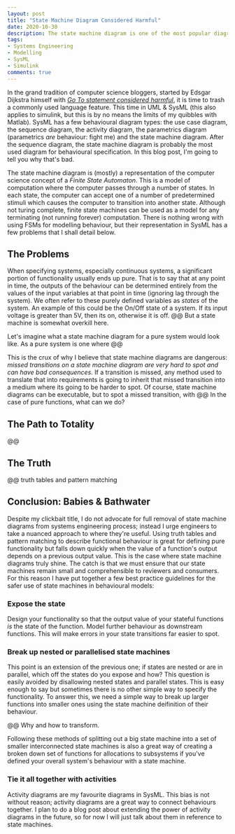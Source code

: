 ```yaml
---
layout: post
title: "State Machine Diagram Considered Harmful"
date: 2020-10-30
description: The state machine diagram is one of the most popular diagrams for behaviour in SysML/UML \& Simulink. It's dangerous and and here's why.
tags:
- Systems Engineering
- Modelling
- SysML
- Simulink
comments: true
---
```


In the grand tradition of computer science bloggers, started by Edsgar Dijkstra himself with [*Go To statement considered harmful*](https://homepages.cwi.nl/~storm/teaching/reader/Dijkstra68.pdf), it is time to trash a commonly used language feature. This time in UML \& SysML (this also applies to simulink, but this is by no means the limits of my quibbles with Matlab). SysML has a few behavioural diagram types: the use case diagram, the sequence diagram, the activity diagram, the parametrics diagram (parametrics *are* behaviour: fight me) and the state machine diagram. After the sequence diagram, the state machine diagram is probably the most used diagram for behavioural specification. In this blog post, I'm going to tell you why that's bad.

<!-- more -->

The state machine diagram is (mostly) a representation of the computer science concept of a *Finite State Automaton*. This is a model of computation where the computer passes through a number of states. In each state, the computer can accept one of a number of predetermined stimuli which causes the computer to transition into another state. Although not turing complete, finite state machines can be used as a model for any terminating (not running forever) computation. There is nothing wrong with using FSMs for modelling behaviour, but their representation in SysML has a few problems that I shall detail below.

## The Problems

When specifying systems, especially continuous systems, a significant portion of functionality usually ends up pure. That is to say that at any point in time, the outputs of the behaviour can be determined entirely from the values of the input variables at that point in time (ignoring lag through the system). We often refer to these purely defined variables as *states* of the system. An example of this could be the On/Off state of a system. If its input voltage is greater than 5V, then its on, otherwise it is off. @@ But a state machine is somewhat overkill here.

Let's imagine what a state machine diagram for a pure system would look like. As a pure system is one where @@

This is the crux of why I believe that state machine diagrams are dangerous: *missed transitions on a state machine diagram are very hard to spot and can have bad consequences*. If a transition is missed, any method used to translate that into requirements is going to inherit that missed transition into a medium where its going to be harder to spot. Of course, state machine diagrams can be executable, but to spot a missed transition, with @@ In the case of pure functions, what can we do?

## The Path to Totality

@@

## The Truth

@@ truth tables and pattern matching

## Conclusion: Babies \& Bathwater

Despite my clickbait title, I do not advocate for full removal of state machine diagrams from systems engineering process; instead I urge engineers to take a nuanced approach to where they're useful. Using truth tables and pattern matching to describe functional behaviour is great for defining pure functionality but falls down quickly when the value of a function's output depends on a previous output value. This is the case where state machine diagrams truly shine. The catch is that we must ensure that our state machines remain small and comprehensible to reviewers and consumers. For this reason I have put together a few best practice guidelines for the safer use of state machines in behavioural models:

### Expose the state

Design your functionality so that the output value of your stateful functions *is* the state of the function. Model further behaviour as downstream functions. This will make errors in your state transitions far easier to spot.

### Break up nested or parallelised state machines

This point is an extension of the previous one; if states are nested or are in parallel, which off the states do you expose and how? This question is easily avoided by disallowing nested states and parallel states. This is easy enough to say but sometimes there is no other simple way to specify the functionality. To answer this, we need a simple way to break up larger functions into smaller ones using the state machine deifinition of their behaviour.

@@ Why and how to transform.

Following these methods of splitting out a big state machine into a set of smaller interconnected state machines is also a great way of creating a broken down set of functions for allocations to subsystems if you've defined your overall system's behaviour with a state machine.

### Tie it all together with activities

Activity diagrams are my favourite diagrams in SysML. This bias is not without reason; activity diagrams are a great way to connect behaviours together. I plan to do a blog post about extending the power of activity diagrams in the future, so for now I will just talk about them in reference to state machines.